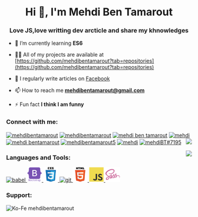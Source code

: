 <h1 align="center">Hi 👋, I'm Mehdi Ben Tamarout</h1>
<h3 align="center">Love JS,love writting dev arcticle and share my khnowledges</h3>

- 🌱 I’m currently learning **ES6**

- 👨‍💻 All of my projects are available at [https://github.com/mehdibentamarout?tab=repositories](https://github.com/mehdibentamarout?tab=repositories)

- 📝 I regularly write articles on [Facebook](Facebook)

- 📫 How to reach me **mehdibentamarout@gmail.com**

- ⚡ Fun fact **I think I am funny**


<h3 align="left">Connect with me:</h3>
<p align="left">
<a href="https://codepen.io/mehdibentamarout" target="blank"><img align="center" src="https://raw.githubusercontent.com/rahuldkjain/github-profile-readme-generator/master/src/images/icons/Social/codepen.svg" alt="mehdibentamarout" height="30" width="40" /></a>
<a href="https://dev.to/mehdibentamarout" target="blank"><img align="center" src="https://raw.githubusercontent.com/rahuldkjain/github-profile-readme-generator/master/src/images/icons/Social/devto.svg" alt="mehdibentamarout" height="30" width="40" /></a>
<a href="https://linkedin.com/in/mehdi ben tamarout" target="blank"><img align="center" src="https://raw.githubusercontent.com/rahuldkjain/github-profile-readme-generator/master/src/images/icons/Social/linked-in-alt.svg" alt="mehdi ben tamarout" height="30" width="40" /></a>
<a href="https://stackoverflow.com/users/mehdi" target="blank"><img align="center" src="https://raw.githubusercontent.com/rahuldkjain/github-profile-readme-generator/master/src/images/icons/Social/stack-overflow.svg" alt="mehdi" height="30" width="40" /></a>
  <img align="right" src="https://media.giphy.com/media/z5iCvo1oCbqt7ukMQs/giphy.gif">
<a href="https://fb.com/mehdi bentamarout" target="blank"><img align="center" src="https://raw.githubusercontent.com/rahuldkjain/github-profile-readme-generator/master/src/images/icons/Social/facebook.svg" alt="mehdi bentamarout" height="30" width="40" /></a>
<a href="https://instagram.com/mehdibentamarout5" target="blank"><img align="center" src="https://raw.githubusercontent.com/rahuldkjain/github-profile-readme-generator/master/src/images/icons/Social/instagram.svg" alt="mehdibentamarout5" height="30" width="40" /></a>
<a href="https://dribbble.com/mehdi" target="blank"><img align="center" src="https://raw.githubusercontent.com/rahuldkjain/github-profile-readme-generator/master/src/images/icons/Social/dribbble.svg" alt="mehdi" height="30" width="40" /></a>
<a href="https://discord.gg/mehdiBT#7195" target="blank"><img align="center" src="https://raw.githubusercontent.com/rahuldkjain/github-profile-readme-generator/master/src/images/icons/Social/discord.svg" alt="mehdiBT#7195" height="30" width="40" /></a>
</p>
<img align="right" src="https://media.giphy.com/media/z5iCvo1oCbqt7ukMQs/giphy.gif">

<h3 align="left">Languages and Tools:</h3>
<p align="left"> <a href="https://babeljs.io/" target="_blank" rel="noreferrer"> <img src="https://www.vectorlogo.zone/logos/babeljs/babeljs-icon.svg" alt="babel" width="40" height="40"/> </a> <a href="https://getbootstrap.com" target="_blank" rel="noreferrer"> <img src="https://raw.githubusercontent.com/devicons/devicon/master/icons/bootstrap/bootstrap-plain-wordmark.svg" alt="bootstrap" width="40" height="40"/> </a> <a href="https://www.w3schools.com/css/" target="_blank" rel="noreferrer"> <img src="https://raw.githubusercontent.com/devicons/devicon/master/icons/css3/css3-original-wordmark.svg" alt="css3" width="40" height="40"/> </a> <a href="https://git-scm.com/" target="_blank" rel="noreferrer"> <img src="https://www.vectorlogo.zone/logos/git-scm/git-scm-icon.svg" alt="git" width="40" height="40"/> </a> <a href="https://www.w3.org/html/" target="_blank" rel="noreferrer"> <img src="https://raw.githubusercontent.com/devicons/devicon/master/icons/html5/html5-original-wordmark.svg" alt="html5" width="40" height="40"/> </a> <a href="https://developer.mozilla.org/en-US/docs/Web/JavaScript" target="_blank" rel="noreferrer"> <img src="https://raw.githubusercontent.com/devicons/devicon/master/icons/javascript/javascript-original.svg" alt="javascript" width="40" height="40"/> </a> <a href="https://sass-lang.com" target="_blank" rel="noreferrer"> <img src="https://raw.githubusercontent.com/devicons/devicon/master/icons/sass/sass-original.svg" alt="sass" width="40" height="40"/> </a> </p>


<h3 align="left">Support:</h3>
<p><a href="https://ko-fi.com/Ko-Fe mehdibentamarout"> <img align="left" src="https://cdn.ko-fi.com/cdn/kofi3.png?v=3" height="50" width="210" alt="Ko-Fe mehdibentamarout" /></a></p><br><br>



















